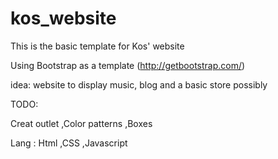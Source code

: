 # kos_website

This is the basic template for Kos' website

Using Bootstrap as a template (http://getbootstrap.com/)

idea: website to display music, blog and a basic store possibly

TODO:

Creat outlet ,Color patterns ,Boxes



Lang : Html ,CSS ,Javascript 

